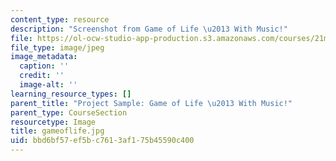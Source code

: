 ```yaml
---
content_type: resource
description: "Screenshot from Game of Life \u2013 With Music!"
file: https://ol-ocw-studio-app-production.s3.amazonaws.com/courses/21m-380-music-and-technology-algorithmic-and-generative-music-spring-2010/bbd6bf57ef5bc7613af175b45590c400_gameoflife.jpg
file_type: image/jpeg
image_metadata:
  caption: ''
  credit: ''
  image-alt: ''
learning_resource_types: []
parent_title: "Project Sample: Game of Life \u2013 With Music!"
parent_type: CourseSection
resourcetype: Image
title: gameoflife.jpg
uid: bbd6bf57-ef5b-c761-3af1-75b45590c400
---
```

